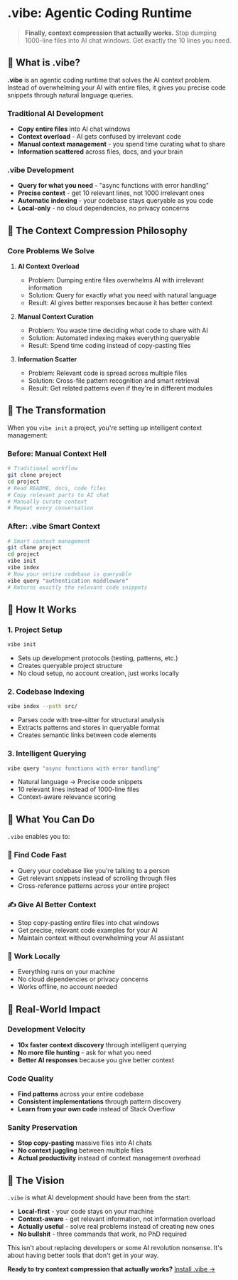 # .vibe: Agentic Coding Runtime

> **Finally, context compression that actually works.** Stop dumping 1000-line files into AI chat windows. Get exactly the 10 lines you need.

## 🤖 What is .vibe?

**.vibe** is an agentic coding runtime that solves the AI context problem. Instead of overwhelming your AI with entire files, it gives you precise code snippets through natural language queries.

### Traditional AI Development
- **Copy entire files** into AI chat windows
- **Context overload** - AI gets confused by irrelevant code
- **Manual context management** - you spend time curating what to share
- **Information scattered** across files, docs, and your brain

### .vibe Development
- **Query for what you need** - "async functions with error handling"
- **Precise context** - get 10 relevant lines, not 1000 irrelevant ones
- **Automatic indexing** - your codebase stays queryable as you code
- **Local-only** - no cloud dependencies, no privacy concerns

## 🧠 The Context Compression Philosophy

### Core Problems We Solve

1. **AI Context Overload**
   - Problem: Dumping entire files overwhelms AI with irrelevant information
   - Solution: Query for exactly what you need with natural language
   - Result: AI gives better responses because it has better context

2. **Manual Context Curation**
   - Problem: You waste time deciding what code to share with AI
   - Solution: Automated indexing makes everything queryable
   - Result: Spend time coding instead of copy-pasting files

3. **Information Scatter**
   - Problem: Relevant code is spread across multiple files
   - Solution: Cross-file pattern recognition and smart retrieval
   - Result: Get related patterns even if they're in different modules

## 🎯 The Transformation

When you `vibe init` a project, you're setting up intelligent context management:

### Before: Manual Context Hell
```bash
# Traditional workflow
git clone project
cd project
# Read README, docs, code files
# Copy relevant parts to AI chat
# Manually curate context
# Repeat every conversation
```

### After: .vibe Smart Context
```bash
# Smart context management
git clone project
cd project
vibe init
vibe index
# Now your entire codebase is queryable
vibe query "authentication middleware"
# Returns exactly the relevant code snippets
```

## 🔧 How It Works

### 1. Project Setup
```bash
vibe init
```
- Sets up development protocols (testing, patterns, etc.)
- Creates queryable project structure
- No cloud setup, no account creation, just works locally

### 2. Codebase Indexing
```bash
vibe index --path src/
```
- Parses code with tree-sitter for structural analysis
- Extracts patterns and stores in queryable format
- Creates semantic links between code elements

### 3. Intelligent Querying
```bash
vibe query "async functions with error handling"
```
- Natural language → Precise code snippets
- 10 relevant lines instead of 1000-line files
- Context-aware relevance scoring

## 🌟 What You Can Do

`.vibe` enables you to:

### 📖 **Find Code Fast**
- Query your codebase like you're talking to a person
- Get relevant snippets instead of scrolling through files
- Cross-reference patterns across your entire project

### ✍️ **Give AI Better Context**
- Stop copy-pasting entire files into chat windows
- Get precise, relevant code examples for your AI
- Maintain context without overwhelming your AI assistant

### 🔄 **Work Locally**
- Everything runs on your machine
- No cloud dependencies or privacy concerns
- Works offline, no account needed

## 🚀 Real-World Impact

### Development Velocity
- **10x faster context discovery** through intelligent querying
- **No more file hunting** - ask for what you need
- **Better AI responses** because you give better context

### Code Quality
- **Find patterns** across your entire codebase
- **Consistent implementations** through pattern discovery
- **Learn from your own code** instead of Stack Overflow

### Sanity Preservation
- **Stop copy-pasting** massive files into AI chats
- **No context juggling** between multiple files
- **Actual productivity** instead of context management overhead

## 🔮 The Vision

`.vibe` is what AI development should have been from the start:

- **Local-first** - your code stays on your machine
- **Context-aware** - get relevant information, not information overload
- **Actually useful** - solve real problems instead of creating new ones
- **No bullshit** - three commands that work, no PhD required

This isn't about replacing developers or some AI revolution nonsense. It's about having better tools that don't get in your way.

**Ready to try context compression that actually works?** [Install .vibe →](installation.md)